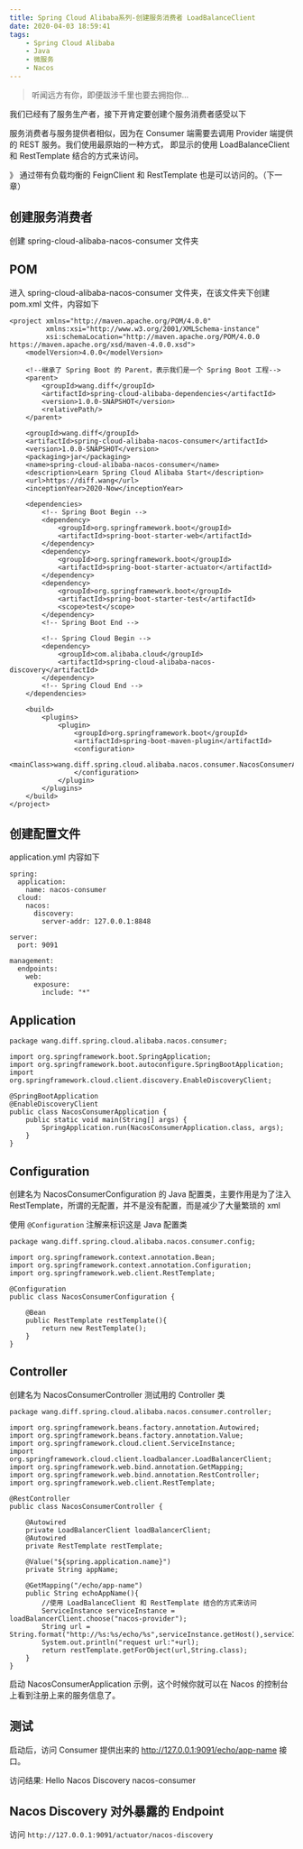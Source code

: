 ```yaml
---
title: Spring Cloud Alibaba系列-创建服务消费者 LoadBalanceClient
date: 2020-04-03 18:59:41
tags: 
    - Spring Cloud Alibaba
    - Java
    - 微服务
    - Nacos
---
```


> 听闻远方有你，即便跋涉千里也要去拥抱你...

 
我们已经有了服务生产者，接下开肯定要创建个服务消费者感受以下

<!-- more -->

服务消费者与服务提供者相似，因为在 Consumer 端需要去调用 Provider 端提供的 REST 服务。我们使用最原始的一种方式， 即显示的使用 LoadBalanceClient 和 RestTemplate 结合的方式来访问。

》 通过带有负载均衡的 FeignClient 和 RestTemplate 也是可以访问的。（下一章）

## 创建服务消费者

创建 spring-cloud-alibaba-nacos-consumer 文件夹

## POM

进入 spring-cloud-alibaba-nacos-consumer 文件夹，在该文件夹下创建 pom.xml 文件，内容如下

```
<project xmlns="http://maven.apache.org/POM/4.0.0"
         xmlns:xsi="http://www.w3.org/2001/XMLSchema-instance"
         xsi:schemaLocation="http://maven.apache.org/POM/4.0.0 https://maven.apache.org/xsd/maven-4.0.0.xsd">
    <modelVersion>4.0.0</modelVersion>

    <!--继承了 Spring Boot 的 Parent，表示我们是一个 Spring Boot 工程-->
    <parent>
        <groupId>wang.diff</groupId>
        <artifactId>spring-cloud-alibaba-dependencies</artifactId>
        <version>1.0.0-SNAPSHOT</version>
        <relativePath/>
    </parent>

    <groupId>wang.diff</groupId>
    <artifactId>spring-cloud-alibaba-nacos-consumer</artifactId>
    <version>1.0.0-SNAPSHOT</version>
    <packaging>jar</packaging>
    <name>spring-cloud-alibaba-nacos-consumer</name>
    <description>Learn Spring Cloud Alibaba Start</description>
    <url>https://diff.wang</url>
    <inceptionYear>2020-Now</inceptionYear>

    <dependencies>
        <!-- Spring Boot Begin -->
        <dependency>
            <groupId>org.springframework.boot</groupId>
            <artifactId>spring-boot-starter-web</artifactId>
        </dependency>
        <dependency>
            <groupId>org.springframework.boot</groupId>
            <artifactId>spring-boot-starter-actuator</artifactId>
        </dependency>
        <dependency>
            <groupId>org.springframework.boot</groupId>
            <artifactId>spring-boot-starter-test</artifactId>
            <scope>test</scope>
        </dependency>
        <!-- Spring Boot End -->

        <!-- Spring Cloud Begin -->
        <dependency>
            <groupId>com.alibaba.cloud</groupId>
            <artifactId>spring-cloud-alibaba-nacos-discovery</artifactId>
        </dependency>
        <!-- Spring Cloud End -->
    </dependencies>

    <build>
        <plugins>
            <plugin>
                <groupId>org.springframework.boot</groupId>
                <artifactId>spring-boot-maven-plugin</artifactId>
                <configuration>
                    <mainClass>wang.diff.spring.cloud.alibaba.nacos.consumer.NacosConsumerApplication</mainClass>
                </configuration>
            </plugin>
        </plugins>
    </build>
</project>
```

## 创建配置文件

application.yml 内容如下

```
spring:
  application:
    name: nacos-consumer
  cloud:
    nacos:
      discovery:
        server-addr: 127.0.0.1:8848

server:
  port: 9091

management:
  endpoints:
    web:
      exposure:
        include: "*"
```


## Application


```
package wang.diff.spring.cloud.alibaba.nacos.consumer;

import org.springframework.boot.SpringApplication;
import org.springframework.boot.autoconfigure.SpringBootApplication;
import org.springframework.cloud.client.discovery.EnableDiscoveryClient;

@SpringBootApplication
@EnableDiscoveryClient
public class NacosConsumerApplication {
    public static void main(String[] args) {
        SpringApplication.run(NacosConsumerApplication.class, args);
    }
}
```

## Configuration

创建名为 NacosConsumerConfiguration 的 Java 配置类，主要作用是为了注入 RestTemplate，所谓的无配置，并不是没有配置，而是减少了大量繁琐的 xml

使用 `@Configuration` 注解来标识这是 Java 配置类

```
package wang.diff.spring.cloud.alibaba.nacos.consumer.config;

import org.springframework.context.annotation.Bean;
import org.springframework.context.annotation.Configuration;
import org.springframework.web.client.RestTemplate;

@Configuration
public class NacosConsumerConfiguration {

    @Bean
    public RestTemplate restTemplate(){
        return new RestTemplate();
    }
}
```

## Controller

创建名为  NacosConsumerController 测试用的 Controller 类

```
package wang.diff.spring.cloud.alibaba.nacos.consumer.controller;

import org.springframework.beans.factory.annotation.Autowired;
import org.springframework.beans.factory.annotation.Value;
import org.springframework.cloud.client.ServiceInstance;
import org.springframework.cloud.client.loadbalancer.LoadBalancerClient;
import org.springframework.web.bind.annotation.GetMapping;
import org.springframework.web.bind.annotation.RestController;
import org.springframework.web.client.RestTemplate;

@RestController
public class NacosConsumerController {

    @Autowired
    private LoadBalancerClient loadBalancerClient;
    @Autowired
    private RestTemplate restTemplate;

    @Value("${spring.application.name}")
    private String appName;

    @GetMapping("/echo/app-name")
    public String echoAppName(){
        //使用 LoadBalanceClient 和 RestTemplate 结合的方式来访问
        ServiceInstance serviceInstance = loadBalancerClient.choose("nacos-provider");
        String url = String.format("http://%s:%s/echo/%s",serviceInstance.getHost(),serviceInstance.getPort(),appName);
        System.out.println("request url:"+url);
        return restTemplate.getForObject(url,String.class);
    }
}
```

启动 NacosConsumerApplication 示例，这个时候你就可以在 Nacos 的控制台上看到注册上来的服务信息了。

## 测试
启动后，访问 Consumer 提供出来的 http://127.0.0.1:9091/echo/app-name 接口。

访问结果: Hello Nacos Discovery nacos-consumer

## Nacos Discovery 对外暴露的 Endpoint

访问 `http://127.0.0.1:9091/actuator/nacos-discovery`
